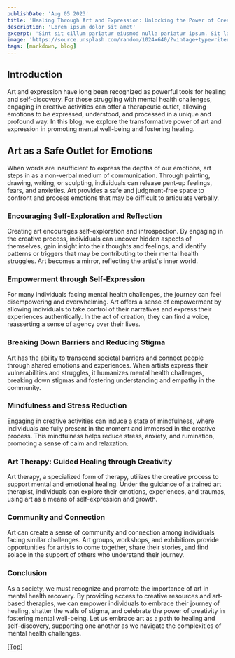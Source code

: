 ```yaml
---
publishDate: 'Aug 05 2023'
title: 'Healing Through Art and Expression: Unlocking the Power of Creativity in Mental Health'
description: 'Lorem ipsum dolor sit amet'
excerpt: 'Sint sit cillum pariatur eiusmod nulla pariatur ipsum. Sit laborum anim qui mollit tempor pariatur nisi minim dolor. Aliquip et adipisicing sit sit fugiat'
image: 'https://source.unsplash.com/random/1024x640/?vintage+typewriter'
tags: [markdown, blog]
---
```


## <a name="Headings"></a>Introduction

Art and expression have long been recognized as powerful tools for healing and self-discovery. For those struggling with mental health challenges, engaging in creative activities can offer a therapeutic outlet, allowing emotions to be expressed, understood, and processed in a unique and profound way. In this blog, we explore the transformative power of art and expression in promoting mental well-being and fostering healing.

## Art as a Safe Outlet for Emotions

When words are insufficient to express the depths of our emotions, art steps in as a non-verbal medium of communication. Through painting, drawing, writing, or sculpting, individuals can release pent-up feelings, fears, and anxieties. Art provides a safe and judgment-free space to confront and process emotions that may be difficult to articulate verbally.

### Encouraging Self-Exploration and Reflection

Creating art encourages self-exploration and introspection. By engaging in the creative process, individuals can uncover hidden aspects of themselves, gain insight into their thoughts and feelings, and identify patterns or triggers that may be contributing to their mental health struggles. Art becomes a mirror, reflecting the artist's inner world.

### Empowerment through Self-Expression

For many individuals facing mental health challenges, the journey can feel disempowering and overwhelming. Art offers a sense of empowerment by allowing individuals to take control of their narratives and express their experiences authentically. In the act of creation, they can find a voice, reasserting a sense of agency over their lives.

### Breaking Down Barriers and Reducing Stigma

Art has the ability to transcend societal barriers and connect people through shared emotions and experiences. When artists express their vulnerabilities and struggles, it humanizes mental health challenges, breaking down stigmas and fostering understanding and empathy in the community.

### Mindfulness and Stress Reduction

Engaging in creative activities can induce a state of mindfulness, where individuals are fully present in the moment and immersed in the creative process. This mindfulness helps reduce stress, anxiety, and rumination, promoting a sense of calm and relaxation.

### Art Therapy: Guided Healing through Creativity

Art therapy, a specialized form of therapy, utilizes the creative process to support mental and emotional healing. Under the guidance of a trained art therapist, individuals can explore their emotions, experiences, and traumas, using art as a means of self-expression and growth.

### Community and Connection

Art can create a sense of community and connection among individuals facing similar challenges. Art groups, workshops, and exhibitions provide opportunities for artists to come together, share their stories, and find solace in the support of others who understand their journey.

### Conclusion

As a society, we must recognize and promote the importance of art in mental health recovery. By providing access to creative resources and art-based therapies, we can empower individuals to embrace their journey of healing, shatter the walls of stigma, and celebrate the power of creativity in fostering mental well-being. Let us embrace art as a path to healing and self-discovery, supporting one another as we navigate the complexities of mental health challenges.

[[Top]](#top)

